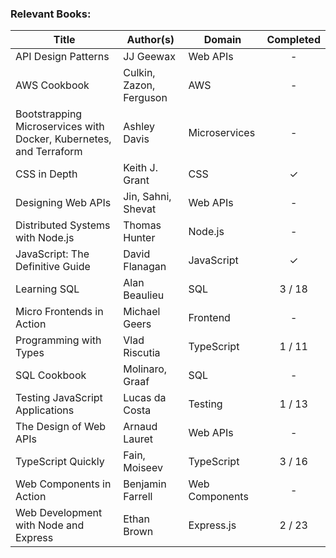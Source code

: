 ### Relevant Books:
| Title | Author(s) | Domain | Completed |
| ----- | --------- | ------ | :----: |
| API Design Patterns | JJ Geewax | Web APIs | - |
| AWS Cookbook | Culkin, Zazon, Ferguson | AWS | - |
| Bootstrapping Microservices with Docker, Kubernetes, and Terraform | Ashley Davis | Microservices | - |
| CSS in Depth | Keith J. Grant | CSS | &check; |
| Designing Web APIs | Jin, Sahni, Shevat | Web APIs | - |
| Distributed Systems with Node.js | Thomas Hunter | Node.js | - |
| JavaScript: The Definitive Guide | David Flanagan | JavaScript | &check; |
| Learning SQL | Alan Beaulieu | SQL | 3 / 18 |
| Micro Frontends in Action | Michael Geers | Frontend | - |
| Programming with Types | Vlad Riscutia | TypeScript | 1 / 11 |
| SQL Cookbook | Molinaro, Graaf | SQL | - |
| Testing JavaScript Applications | Lucas da Costa | Testing | 1 / 13 |
| The Design of Web APIs | Arnaud Lauret | Web APIs | - |
| TypeScript Quickly | Fain, Moiseev | TypeScript | 3 / 16 |
| Web Components in Action | Benjamin Farrell | Web Components | - |
| Web Development with Node and Express | Ethan Brown | Express.js | 2 / 23 |





<!--
**kraftjs/kraftjs** is a ✨ _special_ ✨ repository because its `README.md` (this file) appears on your GitHub profile.

Here are some ideas to get you started:

- 🔭 I’m currently working on ...
- 🌱 I’m currently learning ...
- 👯 I’m looking to collaborate on ...
- 🤔 I’m looking for help with ...
- 💬 Ask me about ...
- 📫 How to reach me: ...
- 😄 Pronouns: ...
- ⚡ Fun fact: ...
-->
